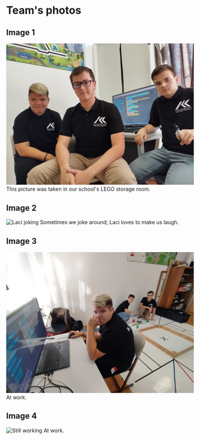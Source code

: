 Team's photos
====

## Image 1

![LEGO storage room](serious.jpg)
This picture was taken in our school's LEGO storage room.

## Image 2

![Laci joking](funny.jpg)
Sometimes we joke around; Laci loves to make us laugh.

## Image 3

![Working](work1.jpg)
At work.

## Image 4

![Still working](wokr2.jpg)
At work.
